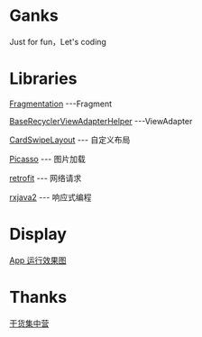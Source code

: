 # Ganks
Just for fun，Let's coding

# Libraries

[Fragmentation](https://github.com/YoKeyword/Fragmentation) ---Fragment

[BaseRecyclerViewAdapterHelper](https://github.com/CymChad/BaseRecyclerViewAdapterHelper) ---ViewAdapter

[CardSwipeLayout](https://github.com/yuqirong/CardSwipeLayout) --- 自定义布局

[Picasso](https://github.com/square/picasso) --- 图片加载

[retrofit](https://github.com/square/retrofit) --- 网络请求

[rxjava2](https://github.com/ReactiveX/RxJava) --- 响应式编程

# Display

  [App 运行效果图](https://github.com/xianfeng92/Ganks/blob/master/images/Display.md)
  

# Thanks

[干货集中营](https://gank.io/api)
